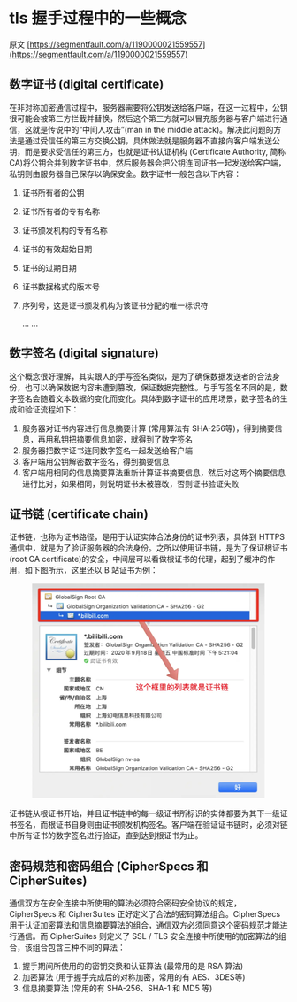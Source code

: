 # tls 握手过程中的一些概念

原文 [https://segmentfault.com/a/1190000021559557](https://segmentfault.com/a/1190000021559557)

## 数字证书 (digital certificate)

在非对称加密通信过程中，服务器需要将公钥发送给客户端，在这一过程中，公钥很可能会被第三方拦截并替换，然后这个第三方就可以冒充服务器与客户端进行通信，这就是传说中的“中间人攻击”(man in the middle attack)。解决此问题的方法是通过受信任的第三方交换公钥，具体做法就是服务器不直接向客户端发送公钥，而是要求受信任的第三方，也就是证书认证机构 (Certificate Authority, 简称 CA)将公钥合并到数字证书中，然后服务器会把公钥连同证书一起发送给客户端，私钥则由服务器自己保存以确保安全。数字证书一般包含以下内容：

1. 证书所有者的公钥
2. 证书所有者的专有名称
3. 证书颁发机构的专有名称
4. 证书的有效起始日期
5. 证书的过期日期
6. 证书数据格式的版本号
7.  序列号，这是证书颁发机构为该证书分配的唯一标识符

    ... ...



## **数字签名 (digi**tal signature)

这个概念很好理解，其实跟人的手写签名类似，是为了确保数据发送者的合法身份，也可以确保数据内容未遭到篡改，保证数据完整性。与手写签名不同的是，数字签名会随着文本数据的变化而变化。具体到数字证书的应用场景，数字签名的生成和验证流程如下：

1. 服务器对证书内容进行信息摘要计算 (常用算法有 SHA-256等)，得到摘要信息，再用私钥把摘要信息加密，就得到了数字签名
2. 服务器把数字证书连同数字签名一起发送给客户端
3. 客户端用公钥解密数字签名，得到摘要信息
4. 客户端用相同的信息摘要算法重新计算证书摘要信息，然后对这两个摘要信息进行比对，如果相同，则说明证书未被篡改，否则证书验证失败

## **证书链 (certificate chain)**

证书链，也称为证书路径，是用于认证实体合法身份的证书列表，具体到 HTTPS 通信中，就是为了验证服务器的合法身份。之所以使用证书链，是为了保证根证书 (root CA certificate)的安全，中间层可以看做根证书的代理，起到了缓冲的作用，如下图所示，这里还以 B 站证书为例：

<figure><img src="../.gitbook/assets/image (3) (1).png" alt=""><figcaption></figcaption></figure>

证书链从根证书开始，并且证书链中的每一级证书所标识的实体都要为其下一级证书签名，而根证书自身则由证书颁发机构签名。客户端在验证证书链时，必须对链中所有证书的数字签名进行验证，直到达到根证书为止。

## **密码规范和密码组合 (CipherSpecs 和 CipherSuites)**

通信双方在安全连接中所使用的算法必须符合密码安全协议的规定，CipherSpecs 和 CipherSuites 正好定义了合法的密码算法组合。CipherSpecs 用于认证加密算法和信息摘要算法的组合，通信双方必须同意这个密码规范才能进行通信。而 CipherSuites 则定义了 SSL / TLS 安全连接中所使用的加密算法的组合，该组合包含三种不同的算法：

1. 握手期间所使用的的密钥交换和认证算法 (最常用的是 RSA 算法)
2. 加密算法 (用于握手完成后的对称加密，常用的有 AES、3DES等)
3. 信息摘要算法 (常用的有 SHA-256、SHA-1 和 MD5 等)
